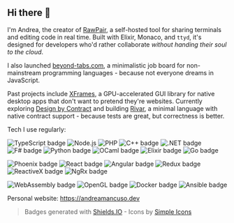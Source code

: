 ## Hi there 👋
I'm Andrea, the creator of [RawPair](https://github.com/rawpair/rawpair), a self-hosted tool for sharing terminals and editing code in real time. Built with Elixir, Monaco, and `ttyd`, it's designed for developers who'd rather collaborate _without handing their soul to the cloud_.

I also launched [beyond-tabs.com](https://beyond-tabs.com), a minimalistic job board for non-mainstream programming languages - because not everyone dreams in JavaScript.

Past projects include [XFrames](https://xframes.dev), a GPU-accelerated GUI library for native desktop apps that don't want to pretend they're websites.
Currently exploring [Design by Contract](https://beyondtesting.dev) and building [Rivar](https://github.com/andreamancuso/rivar-lang), a minimal language with native contract support - because tests are great, but correctness is better.

Tech I use regularly:

![TypeScript badge](https://img.shields.io/badge/-TypeScript-3178c6?logo=typescript&logoColor=white&logoSize=25)
![Node.js](https://img.shields.io/badge/-Node.js-80BD02?logo=nodedotjs&logoColor=black)
![PHP](https://img.shields.io/badge/-PHP-474a8a?logo=php&logoColor=white&logoSize=25)
![C++ badge](https://img.shields.io/badge/-C++-0180CD?logo=cplusplus&logoColor=white&logoSize=25)
![.NET badge](https://img.shields.io/badge/-.NET-512BD4?logo=dotnet&logoColor=white&logoSize=25)
![F# badge](https://img.shields.io/badge/-F%23-378BBA?logo=fsharp&logoColor=white)
![Python badge](https://img.shields.io/badge/-Python-FEC007?logo=python&logoColor=0176BC&logoSize=25)
![OCaml badge](https://img.shields.io/badge/-OCaml-EC6813?logo=ocaml&logoColor=484444&logoSize=25)
![Elixir badge](https://img.shields.io/badge/-Elixir-4B275F?logo=elixir&logoColor=white&logoSize=25)
![Go badge](https://img.shields.io/badge/-Go-00ADD8?logo=go&logoColor=white&logoSize=25)

![Phoenix badge](https://img.shields.io/badge/-Phoenix-FD4F00?logo=phoenixframework&logoColor=white&logoWidth=25)
![React badge](https://img.shields.io/badge/-ReactJs-61DAFB?logo=react&logoColor=black&logoWidth=25)
![Angular badge](https://img.shields.io/badge/-Angular-C64638?logo=vuedotjs&logoColor=white)
![Redux badge](https://img.shields.io/badge/-Redux-764ABC?logo=redux&logoColor=white)
![ReactiveX badge](https://img.shields.io/badge/-ReactiveX-E60090?logo=reactivex&logoColor=white)
![NgRx badge](https://img.shields.io/badge/-NgRx-4C2075?logo=reactivex&logoColor=white)

![WebAssembly badge](https://img.shields.io/badge/-WebAssembly-654FF0?logo=webassembly&logoColor=white)
![OpenGL badge](https://img.shields.io/badge/-OpenGL-5487B2?logo=opengl&logoColor=white)
![Docker badge](https://img.shields.io/badge/-Docker-2597EE?logo=docker&logoColor=black)
![Ansible badge](https://img.shields.io/badge/-Ansible-EE0000?logo=ansible&logoColor=white)

Personal website: https://andreamancuso.dev

> Badges generated with [Shields.IO](https://shields.io/badges) - Icons by [Simple Icons](https://simpleicons.org/)

